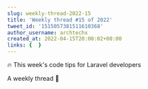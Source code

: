 ```yaml
---
slug: weekly-thread-2022-15
title: 'Weekly thread #15 of 2022'
tweet_id: '1515057381511610368'
author_username: archtechx
created_at: 2022-04-15T20:00:02+00:00
links: {  }
---
```

🔥 This week's code tips for Laravel developers

A weekly thread 🧵